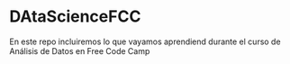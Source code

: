 # DAtaScienceFCC
En este repo incluiremos lo que vayamos aprendiend durante el curso de Análisis de Datos en Free Code Camp

